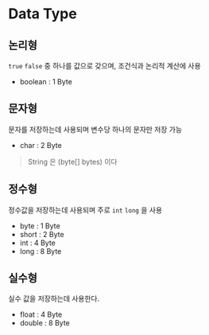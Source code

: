 # Data Type

## 논리형

`true` `false` 중 하나를 값으로 갖으며, 조건식과 논리적 계산에 사용

* boolean : 1 Byte

## 문자형

문자를 저장하는데 사용되며 변수당 하나의 문자만 저장 가능

* char : 2 Byte

> String 은 (byte[] bytes) 이다

## 정수형

정수값을 저장하는데 사용되며 주로 `int` `long` 을 사용

* byte : 1 Byte
* short : 2 Byte
* int : 4 Byte
* long : 8 Byte

## 실수형

실수 값을 저장하는데 사용한다.

* float : 4 Byte
* double : 8 Byte